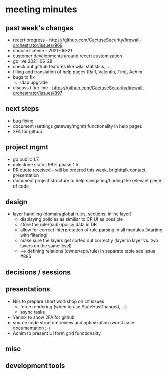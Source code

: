 # meeting minutes

## past week's changes
- recert progress - https://github.com/CactuseSecurity/firewall-orchestrator/issues/969
- choose license - 2021-06-21
- customer developments around recert customization
- go live 2021-06-28
- check out github features like wiki, statistics, ...
- filling and translation of help pages (Ralf, Valentin, Tim), Achim
- bugs to fix
  - ldap upgrade
- discuss filter line - <https://github.com/CactuseSecurity/firewall-orchestrator/issues/897>

## next steps
- bug fixing
- document (settings gateway/mgmt) functionality in help pages
- 2FA for github

## project mgmt
- go public 1.7.
- milestone status 98% phase 1.5
- PR quote received - will be ordered this week, brighttalk contact, presentation
- document project structure to help navigating/finding the relevant piece of code 

## design
- layer handling (domain/global rules, sections, inline layer)
  - displaying policies as similiar to CP UI as possible
  - store the rule/(sub-)policy data in DB
  - allow for correct interpretation of rule parsing in all modules (starting with filtering)
  - make sure the layers get sorted out correctly (layer in layer vs. two layers on the same level)
  - --> defining relations (owner/app/rule) in separate table see issue #885

## decisions / sessions

## presentations
- Nils to prepare short workshop on c# issues
  - force rendering (when to use StateHasChanged, ...)
  - async tasks
- Yannik to show 2FA for github
- source code structure review and optimization (worst case: documentation ;-)
- Achim to present UI form grid functionality
  
## misc
## development tools
